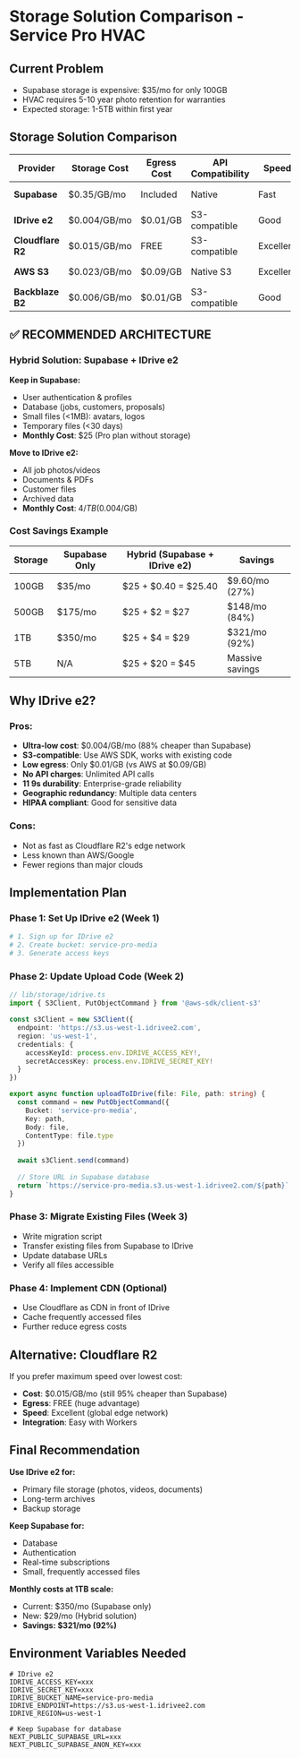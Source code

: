 # Storage Solution Comparison - Service Pro HVAC

## Current Problem
- Supabase storage is expensive: $35/mo for only 100GB
- HVAC requires 5-10 year photo retention for warranties
- Expected storage: 1-5TB within first year

## Storage Solution Comparison

| Provider | Storage Cost | Egress Cost | API Compatibility | Speed | Best For |
|----------|-------------|------------|-------------------|-------|----------|
| **Supabase** | $0.35/GB/mo | Included | Native | Fast | Database & Auth only |
| **IDrive e2** | $0.004/GB/mo | $0.01/GB | S3-compatible | Good | **RECOMMENDED for files** |
| **Cloudflare R2** | $0.015/GB/mo | FREE | S3-compatible | Excellent | Alternative option |
| **AWS S3** | $0.023/GB/mo | $0.09/GB | Native S3 | Excellent | Enterprise option |
| **Backblaze B2** | $0.006/GB/mo | $0.01/GB | S3-compatible | Good | Budget option |

## ✅ RECOMMENDED ARCHITECTURE

### Hybrid Solution: Supabase + IDrive e2

**Keep in Supabase:**
- User authentication & profiles
- Database (jobs, customers, proposals)
- Small files (<1MB): avatars, logos
- Temporary files (<30 days)
- **Monthly Cost**: $25 (Pro plan without storage)

**Move to IDrive e2:**
- All job photos/videos
- Documents & PDFs
- Customer files
- Archived data
- **Monthly Cost**: $4/TB ($0.004/GB)

### Cost Savings Example
| Storage | Supabase Only | Hybrid (Supabase + IDrive e2) | Savings |
|---------|--------------|--------------------------------|---------|
| 100GB | $35/mo | $25 + $0.40 = $25.40 | $9.60/mo (27%) |
| 500GB | $175/mo | $25 + $2 = $27 | $148/mo (84%) |
| 1TB | $350/mo | $25 + $4 = $29 | $321/mo (92%) |
| 5TB | N/A | $25 + $20 = $45 | Massive savings |

## Why IDrive e2?

### Pros:
- **Ultra-low cost**: $0.004/GB/mo (88% cheaper than Supabase)
- **S3-compatible**: Use AWS SDK, works with existing code
- **Low egress**: Only $0.01/GB (vs AWS at $0.09/GB)
- **No API charges**: Unlimited API calls
- **11 9s durability**: Enterprise-grade reliability
- **Geographic redundancy**: Multiple data centers
- **HIPAA compliant**: Good for sensitive data

### Cons:
- Not as fast as Cloudflare R2's edge network
- Less known than AWS/Google
- Fewer regions than major clouds

## Implementation Plan

### Phase 1: Set Up IDrive e2 (Week 1)
```bash
# 1. Sign up for IDrive e2
# 2. Create bucket: service-pro-media
# 3. Generate access keys
```

### Phase 2: Update Upload Code (Week 2)
```typescript
// lib/storage/idrive.ts
import { S3Client, PutObjectCommand } from '@aws-sdk/client-s3'

const s3Client = new S3Client({
  endpoint: 'https://s3.us-west-1.idrivee2.com',
  region: 'us-west-1',
  credentials: {
    accessKeyId: process.env.IDRIVE_ACCESS_KEY!,
    secretAccessKey: process.env.IDRIVE_SECRET_KEY!
  }
})

export async function uploadToIDrive(file: File, path: string) {
  const command = new PutObjectCommand({
    Bucket: 'service-pro-media',
    Key: path,
    Body: file,
    ContentType: file.type
  })
  
  await s3Client.send(command)
  
  // Store URL in Supabase database
  return `https://service-pro-media.s3.us-west-1.idrivee2.com/${path}`
}
```

### Phase 3: Migrate Existing Files (Week 3)
- Write migration script
- Transfer existing files from Supabase to IDrive
- Update database URLs
- Verify all files accessible

### Phase 4: Implement CDN (Optional)
- Use Cloudflare as CDN in front of IDrive
- Cache frequently accessed files
- Further reduce egress costs

## Alternative: Cloudflare R2

If you prefer maximum speed over lowest cost:
- **Cost**: $0.015/GB/mo (still 95% cheaper than Supabase)
- **Egress**: FREE (huge advantage)
- **Speed**: Excellent (global edge network)
- **Integration**: Easy with Workers

## Final Recommendation

**Use IDrive e2 for:**
- Primary file storage (photos, videos, documents)
- Long-term archives
- Backup storage

**Keep Supabase for:**
- Database
- Authentication
- Real-time subscriptions
- Small, frequently accessed files

**Monthly costs at 1TB scale:**
- Current: $350/mo (Supabase only)
- New: $29/mo (Hybrid solution)
- **Savings: $321/mo (92%)**

## Environment Variables Needed

```env
# IDrive e2
IDRIVE_ACCESS_KEY=xxx
IDRIVE_SECRET_KEY=xxx
IDRIVE_BUCKET_NAME=service-pro-media
IDRIVE_ENDPOINT=https://s3.us-west-1.idrivee2.com
IDRIVE_REGION=us-west-1

# Keep Supabase for database
NEXT_PUBLIC_SUPABASE_URL=xxx
NEXT_PUBLIC_SUPABASE_ANON_KEY=xxx
```
